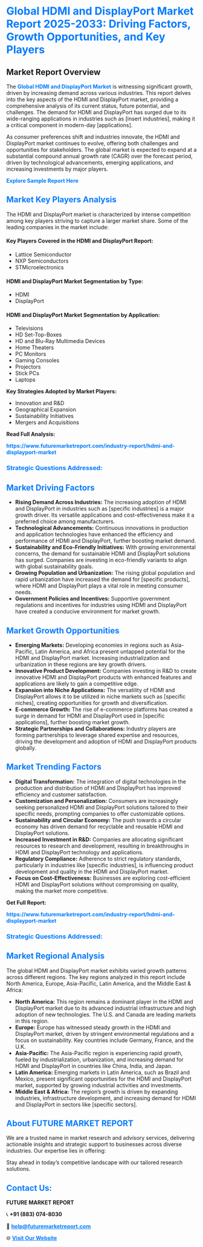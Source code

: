 <h1 style="color: #007BFF;">Global HDMI and DisplayPort Market Report 2025-2033: Driving Factors, Growth Opportunities, and Key Players</h1>

<section id="overview">
<h2>Market Report Overview</h2>
<p>The <a href="https://www.futuremarketreport.com/industry-report/hdmi-and-displayport-market" style="color: #007BFF; text-decoration: none;"><strong>Global HDMI and DisplayPort Market</strong></a> is witnessing significant growth, driven by increasing demand across various industries. This report delves into the key aspects of the HDMI and DisplayPort market, providing a comprehensive analysis of its current status, future potential, and challenges. The demand for HDMI and DisplayPort has surged due to its wide-ranging applications in industries such as [insert industries], making it a critical component in modern-day [applications].</p>
<p>As consumer preferences shift and industries innovate, the HDMI and DisplayPort market continues to evolve, offering both challenges and opportunities for stakeholders. The global market is expected to expand at a substantial compound annual growth rate (CAGR) over the forecast period, driven by technological advancements, emerging applications, and increasing investments by major players.</p>
</section>

<section id="overview">
<p><a href="https://www.futuremarketreport.com/request-sample/reportId=82496" style="color: #007BFF; text-decoration: none;"><strong>Explore Sample Report Here</strong></a></p>
</section>

<section id="key-players">
<h2 style="color: #007BFF;">Market Key Players Analysis</h2>
<p>The HDMI and DisplayPort market is characterized by intense competition among key players striving to capture a larger market share. Some of the leading companies in the market include:</p>
<h4>Key Players Covered in the HDMI and DisplayPort Report:</h4>
<ul><li>Lattice Semiconductor</li><li>NXP Semiconductors</li><li>STMicroelectronics</li></ul>
<h4>HDMI and DisplayPort Market Segmentation by Type:</h4>
<ul><li>HDMI</li><li>DisplayPort</li></ul>

<h4>HDMI and DisplayPort Market Segmentation by Application:</h4>
<ul><li>Televisions</li><li>HD Set-Top-Boxes</li><li>HD and Blu-Ray Multimedia Devices</li><li>Home Theaters</li><li>PC Monitors</li><li>Gaming Consoles</li><li>Projectors</li><li>Stick PCs</li><li>Laptops</li></ul>
<p><strong>Key Strategies Adopted by Market Players:</strong></p>
<ul>
<li>Innovation and R&D</li>
<li>Geographical Expansion</li>
<li>Sustainability Initiatives</li>
<li>Mergers and Acquisitions</li>
</ul>
</section>

<section>
<p><strong>Read Full Analysis: </strong></p><a href="https://www.futuremarketreport.com/industry-report/hdmi-and-displayport-market" style="color: #007BFF; text-decoration: none;"><strong>https://www.futuremarketreport.com/industry-report/hdmi-and-displayport-market</strong></a>
<h3 style="color: #007BFF;">Strategic Questions Addressed:</h3>
</section>

<section id="driving-factors">
<h2 style="color: #007BFF;">Market Driving Factors</h2>
<ul>
<li><strong>Rising Demand Across Industries:</strong> The increasing adoption of HDMI and DisplayPort in industries such as [specific industries] is a major growth driver. Its versatile applications and cost-effectiveness make it a preferred choice among manufacturers.</li>
<li><strong>Technological Advancements:</strong> Continuous innovations in production and application technologies have enhanced the efficiency and performance of HDMI and DisplayPort, further boosting market demand.</li>
<li><strong>Sustainability and Eco-Friendly Initiatives:</strong> With growing environmental concerns, the demand for sustainable HDMI and DisplayPort solutions has surged. Companies are investing in eco-friendly variants to align with global sustainability goals.</li>
<li><strong>Growing Population and Urbanization:</strong> The rising global population and rapid urbanization have increased the demand for [specific products], where HDMI and DisplayPort plays a vital role in meeting consumer needs.</li>
<li><strong>Government Policies and Incentives:</strong> Supportive government regulations and incentives for industries using HDMI and DisplayPort have created a conducive environment for market growth.</li>
</ul>
</section>

<section id="growth-opportunities">
<h2 style="color: #007BFF;">Market Growth Opportunities</h2>
<ul>
<li><strong>Emerging Markets:</strong> Developing economies in regions such as Asia-Pacific, Latin America, and Africa present untapped potential for the HDMI and DisplayPort market. Increasing industrialization and urbanization in these regions are key growth drivers.</li>
<li><strong>Innovative Product Development:</strong> Companies investing in R&D to create innovative HDMI and DisplayPort products with enhanced features and applications are likely to gain a competitive edge.</li>
<li><strong>Expansion into Niche Applications:</strong> The versatility of HDMI and DisplayPort allows it to be utilized in niche markets such as [specific niches], creating opportunities for growth and diversification.</li>
<li><strong>E-commerce Growth:</strong> The rise of e-commerce platforms has created a surge in demand for HDMI and DisplayPort used in [specific applications], further boosting market growth.</li>
<li><strong>Strategic Partnerships and Collaborations:</strong> Industry players are forming partnerships to leverage shared expertise and resources, driving the development and adoption of HDMI and DisplayPort products globally.</li>
</ul>
</section>

<section id="trending-factors">
<h2 style="color: #007BFF;">Market Trending Factors</h2>
<ul>
<li><strong>Digital Transformation:</strong> The integration of digital technologies in the production and distribution of HDMI and DisplayPort has improved efficiency and customer satisfaction.</li>
<li><strong>Customization and Personalization:</strong> Consumers are increasingly seeking personalized HDMI and DisplayPort solutions tailored to their specific needs, prompting companies to offer customizable options.</li>
<li><strong>Sustainability and Circular Economy:</strong> The push towards a circular economy has driven demand for recyclable and reusable HDMI and DisplayPort solutions.</li>
<li><strong>Increased Investment in R&D:</strong> Companies are allocating significant resources to research and development, resulting in breakthroughs in HDMI and DisplayPort technology and applications.</li>
<li><strong>Regulatory Compliance:</strong> Adherence to strict regulatory standards, particularly in industries like [specific industries], is influencing product development and quality in the HDMI and DisplayPort market.</li>
<li><strong>Focus on Cost-Effectiveness:</strong> Businesses are exploring cost-efficient HDMI and DisplayPort solutions without compromising on quality, making the market more competitive.</li>
</ul>
</section>

<section>
<p><strong>Get Full Report: </strong></p><a href="https://www.futuremarketreport.com/industry-report/hdmi-and-displayport-market" style="color: #007BFF; text-decoration: none;"><strong>https://www.futuremarketreport.com/industry-report/hdmi-and-displayport-market</strong></a>
<h3 style="color: #007BFF;">Strategic Questions Addressed:</h3>
</section>


<section id="regional-analysis">
<h2 style="color: #007BFF;">Market Regional Analysis</h2>
<p>The global HDMI and DisplayPort market exhibits varied growth patterns across different regions. The key regions analyzed in this report include North America, Europe, Asia-Pacific, Latin America, and the Middle East & Africa:</p>
<ul>
<li><strong>North America:</strong> This region remains a dominant player in the HDMI and DisplayPort market due to its advanced industrial infrastructure and high adoption of new technologies. The U.S. and Canada are leading markets in this region.</li>
<li><strong>Europe:</strong> Europe has witnessed steady growth in the HDMI and DisplayPort market, driven by stringent environmental regulations and a focus on sustainability. Key countries include Germany, France, and the U.K.</li>
<li><strong>Asia-Pacific:</strong> The Asia-Pacific region is experiencing rapid growth, fueled by industrialization, urbanization, and increasing demand for HDMI and DisplayPort in countries like China, India, and Japan.</li>
<li><strong>Latin America:</strong> Emerging markets in Latin America, such as Brazil and Mexico, present significant opportunities for the HDMI and DisplayPort market, supported by growing industrial activities and investments.</li>
<li><strong>Middle East & Africa:</strong> The region’s growth is driven by expanding industries, infrastructure development, and increasing demand for HDMI and DisplayPort in sectors like [specific sectors].</li>
</ul>
</section>

<footer>
<h2 style="color: #007BFF;">About FUTURE MARKET REPORT</h2>
<p>We are a trusted name in market research and advisory services, delivering actionable insights and strategic support to businesses across diverse industries. Our expertise lies in offering:</p>

<p>Stay ahead in today’s competitive landscape with our tailored research solutions.</p>

<h2 style="color: #007BFF;">Contact Us:</h2>
<p><strong>FUTURE MARKET REPORT</strong></p>
<p>📞 <strong>+91 (883) 074-8030</strong></p>
<p>📧 <strong><a href="mailto:help@futuremarketreport.com" style="color: #007BFF;">help@futuremarketreport.com</a></strong></p>
<p>🌐 <strong><a href="https://www.futuremarketreport.com/" style="color: #007BFF;">Visit Our Website</a></strong></p>
</footer>